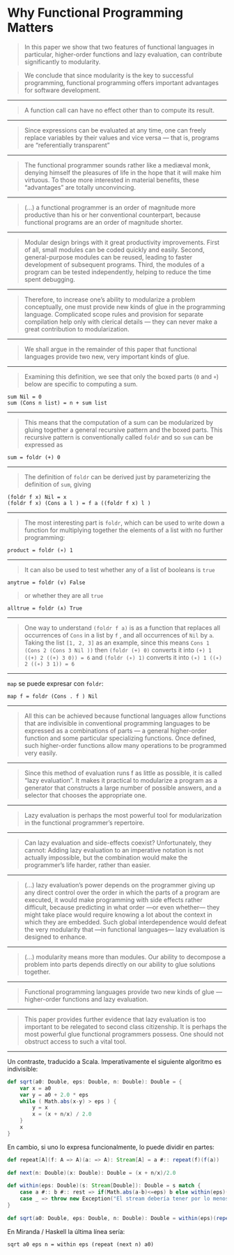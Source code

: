 # Why Functional Programming Matters

> In this paper we show that two features of functional languages in particular, higher-order functions and lazy evaluation, can contribute significantly to modularity.

> We conclude that since modularity is the key to successful programming, functional programming offers important advantages for software development.

___
> A function call can have no effect other than to compute its result.

___
> Since expressions can be evaluated at any time, one can freely replace variables by their values and vice versa — that is, programs are “referentially transparent”

___
> The functional programmer sounds rather like a mediæval monk, denying himself the pleasures of life in the hope that it will make him virtuous. To those more interested in material benefits, these “advantages” are totally unconvincing.

___
> (...) a functional programmer is an order of magnitude more productive than his or her conventional counterpart, because functional programs are an order of magnitude shorter. 

___
> Modular design brings with it great productivity improvements. First of all, small modules can be coded quickly and easily. Second, general-purpose modules can be reused, leading to faster development of subsequent programs. Third, the modules of a program can be tested independently, helping to reduce the time spent debugging.

___
> Therefore, to increase one’s ability to modularize a problem conceptually, one must provide new kinds of glue in the programming language. Complicated scope rules and provision for separate compilation help only with clerical details — they can never make a great contribution to modularization.

___
> We shall argue in the remainder of this paper that functional languages provide two new, very important kinds of glue.

___
> Examining this definition, we see that only the boxed parts (`0` and `+`) below are specific to computing a sum.

```miranda
sum Nil = 0
sum (Cons n list) = n + sum list
```

___
> This means that the computation of a sum can be modularized by gluing together a general recursive pattern and the boxed parts. This recursive pattern is conventionally called `foldr` and so `sum` can be expressed as

```miranda
sum = foldr (+) 0
```
___
> The definition of `foldr` can be derived just by parameterizing the definition of `sum`, giving

```miranda
(foldr f x) Nil = x
(foldr f x) (Cons a l ) = f a ((foldr f x) l )
```

___
> The most interesting part is `foldr`, which can be used to write down a function for multiplying together the elements of a list with no further programming:

```miranda
product = foldr (∗) 1
```

___
> It can also be used to test whether any of a list of booleans is `true`

```miranda
anytrue = foldr (∨) False
```

> or whether they are all `true`

```miranda
alltrue = foldr (∧) True
```

___
> One way to understand `(foldr f a)` is as a function that replaces all occurrences of `Cons` in a list by `f` , and all occurrences of `Nil` by `a`. Taking the list `[1, 2, 3]` as an example, since this means `Cons 1 (Cons 2 (Cons 3 Nil ))` then `(foldr (+) 0)` converts it into `(+) 1 ((+) 2 ((+) 3 0)) = 6` and `(foldr (∗) 1)` converts it into `(∗) 1 ((∗) 2 ((∗) 3 1)) = 6`

___
 `map` se puede expresar con `foldr`:

```miranda
map f = foldr (Cons . f ) Nil
```
___
> All this can be achieved because functional languages allow functions that are indivisible in conventional programming languages to be expressed as a combinations of parts — a general higher-order function and some particular specializing functions. Once defined, such higher-order functions allow many operations to be programmed very easily.

___
> Since this method of evaluation runs f as little as possible, it is called “lazy evaluation”. It makes it practical to modularize a program as a generator that constructs a large number of possible answers, and a selector that chooses the appropriate one.

___
> Lazy evaluation is perhaps the most powerful tool for modularization in the functional programmer’s repertoire.

___
> Can lazy evaluation and side-effects coexist? Unfortunately, they cannot: Adding lazy evaluation to an imperative notation is not actually impossible, but the combination would make the programmer’s life harder, rather than easier.

___
> (...) lazy evaluation’s power depends on the programmer giving up any direct control over the order in which the parts of a program are executed, it would make programming with side effects rather difficult, because predicting in what order —or even whether— they might take place would require knowing a lot about the context in which they are embedded. Such global interdependence would defeat the very modularity that —in functional languages— lazy evaluation is designed to enhance.

___
> (...) modularity means more than modules. Our ability to decompose a problem into parts depends directly on our ability to glue solutions together.

___
> Functional programming languages provide two new kinds of glue — higher-order functions and lazy evaluation.

___
> This paper provides further evidence that lazy evaluation is too important to be relegated to second class citizenship. It is perhaps the most powerful glue functional programmers possess. One should not obstruct access to such a vital tool.
 
___
Un contraste, traducido a Scala. Imperativamente el siguiente algoritmo es indivisible:
 
```scala
def sqrt(a0: Double, eps: Double, n: Double): Double = {
    var x = a0
    var y = a0 + 2.0 * eps
    while ( Math.abs(x-y) > eps ) {
        y = x
        x = (x + n/x) / 2.0
    }
    x
}
```

En cambio, si uno lo expresa funcionalmente, lo puede dividir en partes:
 
```scala
def repeat[A](f: A => A)(a: => A): Stream[A] = a #:: repeat(f)(f(a))
 
def next(n: Double)(x: Double): Double = (x + n/x)/2.0
 
def within(eps: Double)(s: Stream[Double]): Double = s match {
    case a #:: b #:: rest => if(Math.abs(a-b)<=eps) b else within(eps)(rest)
    case _ => throw new Exception("El stream debería tener por lo menos dos elementos")
}
 
def sqrt(a0: Double, eps: Double, n: Double): Double = within(eps)(repeat(next(n))(a0))
```

En Miranda / Haskell la última línea sería:

```miranda
sqrt a0 eps n = within eps (repeat (next n) a0)
```
